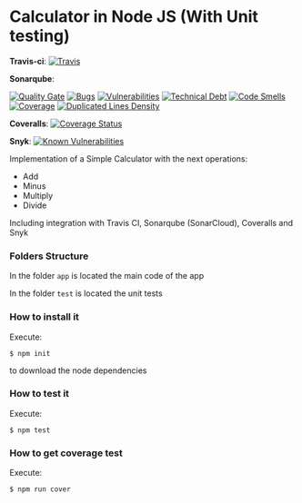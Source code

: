 # Calculator in Node JS (With Unit testing)

__Travis-ci__: [![Travis](https://img.shields.io/travis/diegopm2000/CalculatorNodeJS.svg)]()

__Sonarqube__:

[![Quality Gate](https://sonarcloud.io/api/badges/gate?key=CalculatorNodeJS)](https://sonarcloud.io/dashboard?id=CalculatorNodeJS)
[![Bugs](https://sonarcloud.io/api/badges/measure?key=CalculatorNodeJS&metric=bugs)]() [![Vulnerabilities](https://sonarcloud.io/api/badges/measure?key=CalculatorNodeJS&metric=vulnerabilities)]()
[![Technical Debt](https://sonarcloud.io/api/badges/measure?key=CalculatorNodeJS&metric=sqale_debt_ratio)](https://sonarcloud.io/dashboard/index/CalculatorNodeJS)
[![Code Smells](https://sonarcloud.io/api/badges/measure?key=CalculatorNodeJS&metric=code_smells)](https://sonarcloud.io/dashboard/index/CalculatorNodeJS)
[![Coverage](https://sonarcloud.io/api/badges/measure?key=CalculatorNodeJS&metric=coverage)](https://sonarcloud.io/dashboard/index/CalculatorNodeJS)
[![Duplicated Lines Density](https://sonarcloud.io/api/badges/measure?key=CalculatorNodeJS&metric=duplicated_lines_density)](https://sonarcloud.io/dashboard/index/CalculatorNodeJS)

__Coveralls__: [![Coverage Status](https://coveralls.io/repos/github/diegopm2000/CalculatorNodeJS/badge.svg?branch=master)](https://coveralls.io/github/diegopm2000/CalculatorNodeJS?branch=master)

__Snyk__: [![Known Vulnerabilities](https://snyk.io/test/github/diegopm2000/calculatornodejs/badge.svg)](https://snyk.io/test/github/diegopm2000/calculatornodejs)

Implementation of a Simple Calculator with the next operations:

* Add
* Minus
* Multiply
* Divide

Including integration with Travis CI, Sonarqube (SonarCloud), Coveralls and Snyk

### Folders Structure

In the folder `app` is located the main code of the app

In the folder `test` is located the unit tests

### How to install it

Execute:

```shell
$ npm init
```
to download the node dependencies

### How to test it

Execute:

```shell
$ npm test
```

### How to get coverage test

Execute:

```shell
$ npm run cover
```
